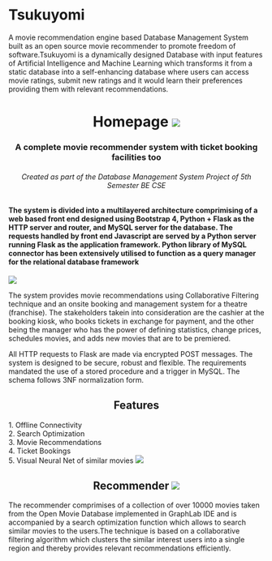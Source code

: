 # Tsukuyomi
A movie recommendation engine based Database Management System built as an open source movie recommender to promote freedom of software.Tsukuyomi is a dynamically designed Database with input features of Artificial Intelligence and Machine Learning which transforms it from a static database into a self-enhancing database where users can access movie ratings, submit new ratings and it would learn their preferences providing them with relevant recommendations. 
<h1 align="center">
  Homepage
  <img src="https://github.com/vgaurav3011/Tsukuyomi/blob/master/pics/Homepage.png"/>
</h1>
<h3 align="center">A complete movie recommender system with ticket booking facilities too</h5>
<h6 align="center">Created as part of the Database Management System Project of 5th Semester BE CSE</h6> 
<h4 p align="left">
The system is divided into a multilayered architecture comprimising of a web based front end designed using Bootstrap 4, Python + Flask as the HTTP server and router, and MySQL server for the database. The requests handled by front end Javascript are served by a Python server running Flask as the application framework. Python library of MySQL connector has been extensively utilised to function as a query manager for the relational database framework
</p>
</h4>
<img src="https://github.com/vgaurav3011/Tsukuyomi/blob/master/pics/Login_Page.png"/>
<p align="left">
The system provides movie recommendations using Collaborative Filtering technique and an onsite booking and management system for a theatre (franchise). The stakeholders takein into consideration are the cashier at the booking kiosk, who books tickets in exchange for payment, and the other being the manager who has the power of defining statistics, change prices, schedules movies, and adds new movies that are to be premiered.
</p>
<p align="left">
All HTTP requests to Flask are made via encrypted POST messages. The system is designed to be secure, robust and flexible. The requirements mandated the use of a stored procedure and a trigger in MySQL. The schema follows 3NF normalization form.
</p>
<h2 align="center">
  Features
</h2>
<p align="left">
  1. Offline Connectivity<br>
  2. Search Optimization<br>
  3. Movie Recommendations<br>
  4. Ticket Bookings<br>
  5. Visual Neural Net of similar movies
<img src="https://github.com/vgaurav3011/Tsukuyomi/blob/master/pics/Functionalities.png"/>
<h2 align="center">
  Recommender
  <img src="https://github.com/vgaurav3011/Tsukuyomi/blob/master/pics/Movie_Recommender_View.png"/>
</h2>
<p align="left">
  The recommender comprimises of a collection of over 10000 movies taken from the Open Movie Database implemented in GraphLab IDE and is accompanied by a search optimization function which allows to search similar movies to the users.The technique is based on a collaborative filtering algorithm which clusters the similar interest users into a single region and thereby provides relevant recommendations efficiently.
</p>
  

